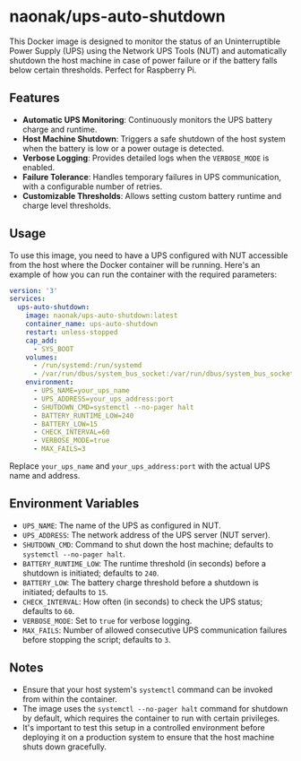 # naonak/ups-auto-shutdown

This Docker image is designed to monitor the status of an Uninterruptible Power Supply (UPS) using the Network UPS Tools (NUT) and automatically shutdown the host machine in case of power failure or if the battery falls below certain thresholds. Perfect for Raspberry Pi.

## Features

- **Automatic UPS Monitoring**: Continuously monitors the UPS battery charge and runtime.
- **Host Machine Shutdown**: Triggers a safe shutdown of the host system when the battery is low or a power outage is detected.
- **Verbose Logging**: Provides detailed logs when the `VERBOSE_MODE` is enabled.
- **Failure Tolerance**: Handles temporary failures in UPS communication, with a configurable number of retries.
- **Customizable Thresholds**: Allows setting custom battery runtime and charge level thresholds.

## Usage

To use this image, you need to have a UPS configured with NUT accessible from the host where the Docker container will be running. Here's an example of how you can run the container with the required parameters:

```yaml
version: '3'
services:
  ups-auto-shutdown:
    image: naonak/ups-auto-shutdown:latest
    container_name: ups-auto-shutdown
    restart: unless-stopped
    cap_add:
      - SYS_BOOT
    volumes:
      - /run/systemd:/run/systemd
      - /var/run/dbus/system_bus_socket:/var/run/dbus/system_bus_socket
    environment:
      - UPS_NAME=your_ups_name
      - UPS_ADDRESS=your_ups_address:port
      - SHUTDOWN_CMD=systemctl --no-pager halt
      - BATTERY_RUNTIME_LOW=240
      - BATTERY_LOW=15
      - CHECK_INTERVAL=60
      - VERBOSE_MODE=true
      - MAX_FAILS=3
```

Replace `your_ups_name` and `your_ups_address:port` with the actual UPS name and address.

## Environment Variables

- `UPS_NAME`: The name of the UPS as configured in NUT.
- `UPS_ADDRESS`: The network address of the UPS server (NUT server).
- `SHUTDOWN_CMD`: Command to shut down the host machine; defaults to `systemctl --no-pager halt`.
- `BATTERY_RUNTIME_LOW`: The runtime threshold (in seconds) before a shutdown is initiated; defaults to `240`.
- `BATTERY_LOW`: The battery charge threshold before a shutdown is initiated; defaults to `15`.
- `CHECK_INTERVAL`: How often (in seconds) to check the UPS status; defaults to `60`.
- `VERBOSE_MODE`: Set to `true` for verbose logging.
- `MAX_FAILS`: Number of allowed consecutive UPS communication failures before stopping the script; defaults to `3`.

## Notes

- Ensure that your host system's `systemctl` command can be invoked from within the container.
- The image uses the `systemctl --no-pager halt` command for shutdown by default, which requires the container to run with certain privileges.
- It's important to test this setup in a controlled environment before deploying it on a production system to ensure that the host machine shuts down gracefully.
